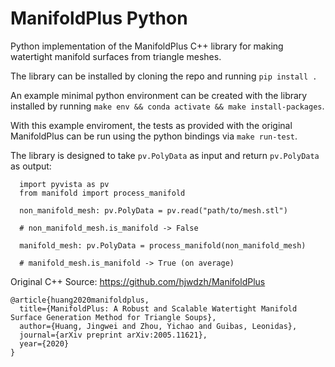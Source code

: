 # ManifoldPlus Python

Python implementation of the ManifoldPlus C++ library for making watertight manifold surfaces from triangle meshes. 

The library can be installed by cloning the repo and running `pip install .` 

An example minimal python environment can be created with the library installed by running `make env && conda activate && make install-packages`. 

With this example enviroment, the tests as provided with the original ManifoldPlus can be run using the python bindings via `make run-test`.

The library is designed to take `pv.PolyData` as input and return `pv.PolyData` as output:
```
  import pyvista as pv
  from manifold import process_manifold

  non_manifold_mesh: pv.PolyData = pv.read("path/to/mesh.stl")

  # non_manifold_mesh.is_manifold -> False

  manifold_mesh: pv.PolyData = process_manifold(non_manifold_mesh)

  # manifold_mesh.is_manifold -> True (on average)
```

Original C++ Source: 
https://github.com/hjwdzh/ManifoldPlus
```
@article{huang2020manifoldplus,
  title={ManifoldPlus: A Robust and Scalable Watertight Manifold Surface Generation Method for Triangle Soups},
  author={Huang, Jingwei and Zhou, Yichao and Guibas, Leonidas},
  journal={arXiv preprint arXiv:2005.11621},
  year={2020}
}
```